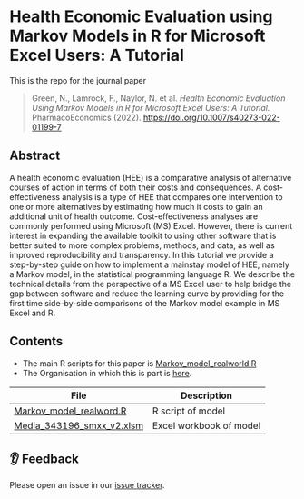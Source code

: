 # Health Economic Evaluation using Markov Models in R for Microsoft Excel Users: A Tutorial

This is the repo for the journal paper

> Green, N., Lamrock, F., Naylor, N. et al. _Health Economic Evaluation Using Markov Models in R for Microsoft Excel Users: A Tutorial._ PharmacoEconomics (2022). https://doi.org/10.1007/s40273-022-01199-7

## Abstract
A health economic evaluation (HEE) is a comparative analysis of alternative courses of action in terms of both their costs and consequences. A cost-effectiveness analysis is a type of HEE that compares one intervention to one or more alternatives by estimating how much it costs to gain an additional unit of health outcome. Cost-effectiveness analyses are commonly performed using Microsoft (MS) Excel. However, there is current interest in expanding the available toolkit to using other software that is better suited to more complex problems, methods, and data, as well as improved reproducibility and transparency. In this tutorial we provide a step-by-step guide on how to implement a mainstay model of HEE, namely a Markov model, in the statistical programming language R. We describe the technical details from the perspective of a MS Excel user to help bridge the gap between software and reduce the learning curve by providing for the first time side-by-side comparisons of the Markov model example in MS Excel and R.

## Contents

* The main R scripts for this paper is [Markov_model_realworld.R](https://github.com/Excel-R-tutorials/Markov_Intro/blob/main/Markov_model_realworld.R)
* The Organisation in which this is part is [here](https://github.com/Excel-R-tutorials).

File | Description
-----|------------
[Markov_model_realword.R](https://github.com/Excel-R-tutorials/Markov_Intro/blob/main/Markov_model_realworld.R) | R script of model
[Media_343196_smxx_v2.xlsm](https://github.com/Excel-R-tutorials/Markov_Intro/blob/main/Media_343196_smxx_v2.xlsm) | Excel workbook of model


## 👂 Feedback

Please open an issue in our [issue tracker](https://github.com/Excel-R-tutorials/Markov_Intro/issues).
